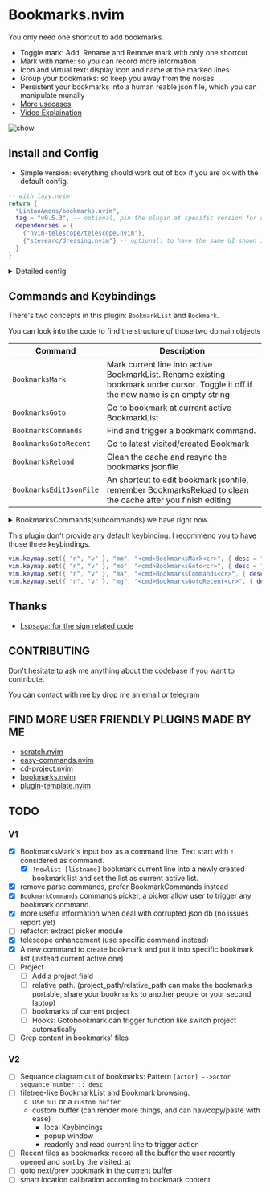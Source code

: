 # Bookmarks.nvim

You only need one shortcut to add bookmarks.

- Toggle mark: Add, Rename and Remove mark with only one shortcut
- Mark with name: so you can record more information
- Icon and virtual text: display icon and name at the marked lines
- Group your bookmarks: so keep you away from the noises
- Persistent your bookmarks into a human reable json file, which you can manipulate munally
- [More usecases](./usecases.md)
- [Video Explaination](https://www.youtube.com/watch?v=M6fncKXYw_Y)

![show](https://github.com/LintaoAmons/bookmarks.nvim/assets/95092244/82ff1c66-d8ee-4e0b-a1de-b6473ec4aa33)

## Install and Config

- Simple version: everything should work out of box if you are ok with the default config.

```lua
-- with lazy.nvim
return {
  "LintaoAmons/bookmarks.nvim",
  tag = "v0.5.3", -- optional, pin the plugin at specific version for stability
  dependencies = {
    {"nvim-telescope/telescope.nvim"},
    {"stevearc/dressing.nvim"} -- optional: to have the same UI shown in the GIF
  }
}
```

<details>
<summary>Detailed config</summary>
  
Right now we have only one config options

```lua
return { "LintaoAmons/bookmarks.nvim",
  config = function ()
    require("bookmarks").setup( {
      json_db_path = vim.fs.normalize(vim.fn.stdpath("config") .. "/bookmarks.db.json"),
      signs = {
        mark = { icon = "", color = "grey" },
      },
    })
  end
}
```

</details>

## Commands and Keybindings

There's two concepts in this plugin: `BookmarkList` and `Bookmark`.

You can look into the code to find the structure of those two domain objects

| Command                 | Description                                                                                                                         |
| ----------------------- | ----------------------------------------------------------------------------------------------------------------------------------- |
| `BookmarksMark`         | Mark current line into active BookmarkList. Rename existing bookmark under cursor. Toggle it off if the new name is an empty string |
| `BookmarksGoto`         | Go to bookmark at current active BookmarkList                                                                                       |
| `BookmarksCommands`     | Find and trigger a bookmark command.                                                                                                |
| `BookmarksGotoRecent`   | Go to latest visited/created Bookmark                                                                                               |
| `BookmarksReload`       | Clean the cache and resync the bookmarks jsonfile                                                                                   |
| `BookmarksEditJsonFile` | An shortcut to edit bookmark jsonfile, remember BookmarksReload to clean the cache after you finish editing                         |

<details>
<summary>BookmarksCommands(subcommands) we have right now</summary>

> just because I don't know how to write Telescope extension, so I somehow do it this way.

| Command                   | Description                                                                                 |
| ------------------------- | ------------------------------------------------------------------------------------------- |
| [List] new                | create a new BookmarkList and set it to active and mark current line into this BookmarkList |
| [List] rename             | rename a BookmarkList                                                                       |
| [List] delete             | delete a bookmark list                                                                      |
| [List] set active         | set a BookmarkList as active                                                                |
| [List] Browsing all lists |                                                                                             |
| [Mark] mark to list       | bookmark current line and add it to specific bookmark list                                  |
| [Mark] rename bookmark    | rename selected bookmark                                                                    |
| [Mark] Browsing all marks |                                                                                             |
| [Mark] delete bookmark    | delete selected bookmarks                                                                   |

</details>

This plugin don't provide any default keybinding. I recommend you to have those three keybindings.

```lua
vim.keymap.set({ "n", "v" }, "mm", "<cmd>BookmarksMark<cr>", { desc = "Mark current line into active BookmarkList." })
vim.keymap.set({ "n", "v" }, "mo", "<cmd>BookmarksGoto<cr>", { desc = "Go to bookmark at current active BookmarkList" })
vim.keymap.set({ "n", "v" }, "ma", "<cmd>BookmarksCommands<cr>", { desc = "Find and trigger a bookmark command." })
vim.keymap.set({ "n", "v" }, "mg", "<cmd>BookmarksGotoRecent<cr>", { desc = "Go to latest visited/created Bookmark" })
```

## Thanks

- [Lspsaga: for the sign related code](https://github.com/nvimdev/lspsaga.nvim)

## CONTRIBUTING

Don't hesitate to ask me anything about the codebase if you want to contribute.

You can contact with me by drop me an email or [telegram](https://t.me/+ssgpiHyY9580ZWFl)

## FIND MORE USER FRIENDLY PLUGINS MADE BY ME

- [scratch.nvim](https://github.com/LintaoAmons/scratch.nvim)
- [easy-commands.nvim](https://github.com/LintaoAmons/easy-commands.nvim)
- [cd-project.nvim](https://github.com/LintaoAmons/cd-project.nvim)
- [bookmarks.nvim](https://github.com/LintaoAmons/bookmarks.nvim)
- [plugin-template.nvim](https://github.com/LintaoAmons/plugin-template.nvim)

## TODO

### V1

- [x] BookmarksMark's input box as a command line. Text start with `!` considered as command.
  - [x] `!newlist [listname]` bookmark current line into a newly created bookmark list and set the list as current active list.
- [x] remove parse commands, prefer BookmarkCommands instead
- [x] `BookmarkCommands` commands picker, a picker allow user to trigger any bookmark command.
- [x] more useful information when deal with corrupted json db (no issues report yet)
- [ ] refactor: extract picker module
- [x] telescope enhancement (use specific command instead)
- [x] A new command to create bookmark and put it into specific bookmark list (instead current active one)
- [ ] Project
    - [ ] Add a project field
    - [ ] relative path. (project_path/relative_path can make the bookmarks portable, share your bookmarks to another people or your second laptop)
    - [ ] bookmarks of current project
    - [ ] Hooks: Gotobookmark can trigger function like switch project automatically
- [ ] Grep content in bookmarks' files

### V2

- [ ] Sequance diagram out of bookmarks: Pattern `[actor] -->actor sequance_number :: desc`
- [ ] filetree-like BookmarkList and Bookmark browsing.
    - use `nui` or a `custom buffer`
    - custom buffer (can render more things, and can nav/copy/paste with ease)
        - local Keybindings
        - popup window
        - readonly and read current line to trigger action
- [ ] Recent files as bookmarks: record all the buffer the user recently opened and sort by the visited_at
- [ ] goto next/prev bookmark in the current buffer
- [ ] smart location calibration according to bookmark content
